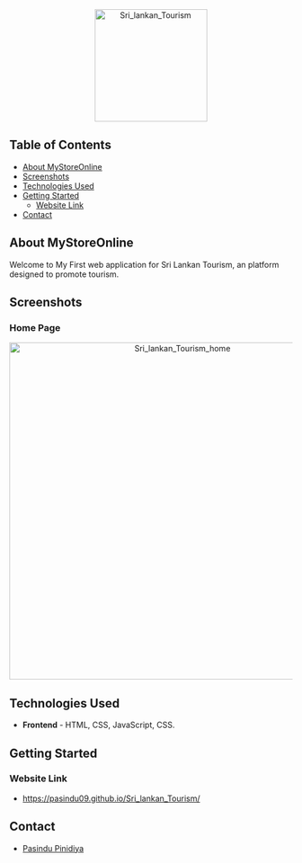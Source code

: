<div align="center">
  <img src="https://github.com/user-attachments/assets/ebb0e1ab-398a-4075-98bf-2db8d2b90203" alt="Sri_lankan_Tourism" height="200" width="200">
</div>

## Table of Contents

- [About MyStoreOnline](#about-MyStoreOnline)
- [Screenshots](#screenshots)
- [Technologies Used](#technologies-used)
- [Getting Started](#getting-started)
  - [Website Link](#installation)
- [Contact](#contact)

## About MyStoreOnline

Welcome to My First web application for Sri Lankan Tourism, an platform designed to promote tourism.

## Screenshots

### Home Page

<div align="center">
  <img src="https://github.com/user-attachments/assets/9141628b-0389-449c-94a0-0158b19f874c"
        alt="Sri_lankan_Tourism_home"
        width="600">
 
</div>

## Technologies Used

- **Frontend** - HTML, CSS, JavaScript, CSS.

## Getting Started

### Website Link

- https://pasindu09.github.io/Sri_lankan_Tourism/

## Contact

- [Pasindu Pinidiya](mailto:pasindupinidiya1@gmail.com)



